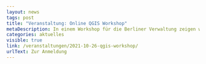 ```yaml
---
layout: news
tags: post
title: "Veranstaltung: Online QGIS Workshop"
metaDescription: In einem Workshop für die Berliner Verwaltung zeigen wir Grundlagen in der Open Source Geoinformationssoftware QGIS. Der Workshop findet am 26.Oktober statt.
categories: aktuelles
visible: true
link: /veranstaltungen/2021-10-26-qgis-workshop/
urlText: Zur Anmeldung
---
```

